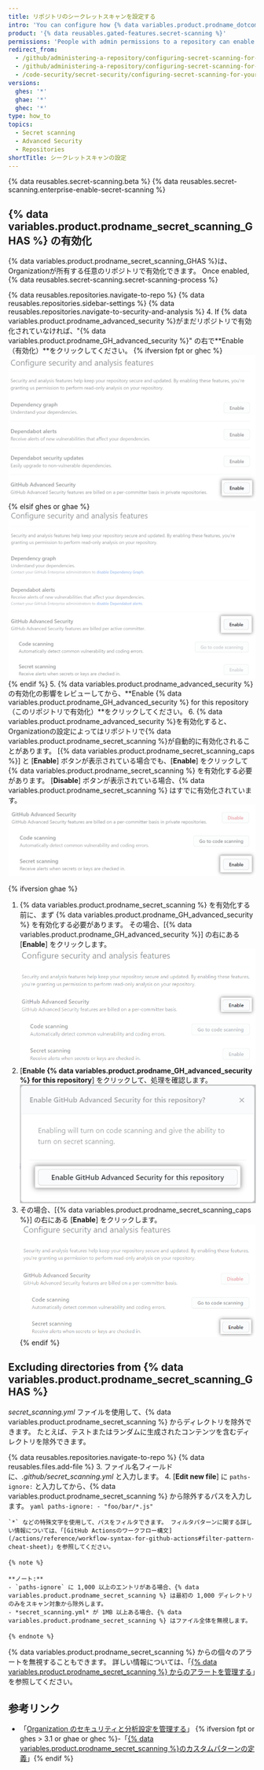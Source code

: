 ```yaml
---
title: リポジトリのシークレットスキャンを設定する
intro: 'You can configure how {% data variables.product.prodname_dotcom %} scans your repositories for secrets that match advanced security patterns.'
product: '{% data reusables.gated-features.secret-scanning %}'
permissions: 'People with admin permissions to a repository can enable {% data variables.product.prodname_secret_scanning_GHAS %} for the repository.'
redirect_from:
  - /github/administering-a-repository/configuring-secret-scanning-for-private-repositories
  - /github/administering-a-repository/configuring-secret-scanning-for-your-repositories
  - /code-security/secret-security/configuring-secret-scanning-for-your-repositories
versions:
  ghes: '*'
  ghae: '*'
  ghec: '*'
type: how_to
topics:
  - Secret scanning
  - Advanced Security
  - Repositories
shortTitle: シークレットスキャンの設定
---
```


{% data reusables.secret-scanning.beta %}
{% data reusables.secret-scanning.enterprise-enable-secret-scanning %}

## {% data variables.product.prodname_secret_scanning_GHAS %} の有効化

{% data variables.product.prodname_secret_scanning_GHAS %}は、Organizationが所有する任意のリポジトリで有効化できます。 Once enabled, {% data reusables.secret-scanning.secret-scanning-process %}

{% data reusables.repositories.navigate-to-repo %}
{% data reusables.repositories.sidebar-settings %}
{% data reusables.repositories.navigate-to-security-and-analysis %}
4. If {% data variables.product.prodname_advanced_security %}がまだリポジトリで有効化されていなければ、"{% data variables.product.prodname_GH_advanced_security %}" の右で**Enable（有効化）**をクリックしてください。
   {% ifversion fpt or ghec %}![リポジトリに対して {% data variables.product.prodname_GH_advanced_security %} を有効化する](/assets/images/help/repository/enable-ghas-dotcom.png)
   {% elsif ghes or ghae %}![Enable {% data variables.product.prodname_GH_advanced_security %} for your repository](/assets/images/enterprise/3.1/help/repository/enable-ghas.png){% endif %}
5. {% data variables.product.prodname_advanced_security %}の有効化の影響をレビューしてから、**Enable {% data variables.product.prodname_GH_advanced_security %} for this repository（このリポジトリで有効化）**をクリックしてください。
6. {% data variables.product.prodname_advanced_security %}を有効化すると、Organizationの設定によってはリポジトリで{% data variables.product.prodname_secret_scanning %}が自動的に有効化されることがあります。 [{% data variables.product.prodname_secret_scanning_caps %}] と [**Enable**] ボタンが表示されている場合でも、[**Enable**] をクリックして {% data variables.product.prodname_secret_scanning %} を有効化する必要があります。 [**Disable**] ボタンが表示されている場合、{% data variables.product.prodname_secret_scanning %} はすでに有効化されています。 ![リポジトリに対して {% data variables.product.prodname_secret_scanning %} を有効化する](/assets/images/help/repository/enable-secret-scanning-dotcom.png)

{% ifversion ghae %}
1. {% data variables.product.prodname_secret_scanning %} を有効化する前に、まず {% data variables.product.prodname_GH_advanced_security %} を有効化する必要があります。 その場合、[{% data variables.product.prodname_GH_advanced_security %}] の右にある [**Enable**] をクリックします。 ![リポジトリに対して {% data variables.product.prodname_GH_advanced_security %} を有効化する](/assets/images/enterprise/github-ae/repository/enable-ghas-ghae.png)
2. [**Enable {% data variables.product.prodname_GH_advanced_security %} for this repository**] をクリックして、処理を確認します。 ![リポジトリに対する {% data variables.product.prodname_GH_advanced_security %} の有効化を確認する](/assets/images/enterprise/github-ae/repository/enable-ghas-confirmation-ghae.png)
3. その場合、[{% data variables.product.prodname_secret_scanning_caps %}] の右にある [**Enable**] をクリックします。 ![リポジトリに対して {% data variables.product.prodname_secret_scanning %} を有効化する](/assets/images/enterprise/github-ae/repository/enable-secret-scanning-ghae.png)
{% endif %}

## Excluding directories from {% data variables.product.prodname_secret_scanning_GHAS %}

*secret_scanning.yml* ファイルを使用して、{% data variables.product.prodname_secret_scanning %} からディレクトリを除外できます。 たとえば、テストまたはランダムに生成されたコンテンツを含むディレクトリを除外できます。

{% data reusables.repositories.navigate-to-repo %}
{% data reusables.files.add-file %}
3. ファイル名フィールドに、*.github/secret_scanning.yml* と入力します。
4. [**Edit new file**] に `paths-ignore:` と入力してから、{% data variables.product.prodname_secret_scanning %} から除外するパスを入力します。
    ``` yaml
    paths-ignore:
      - "foo/bar/*.js"
    ```

    `*` などの特殊文字を使用して、パスをフィルタできます。 フィルタパターンに関する詳しい情報については、「[GitHub Actionsのワークフロー構文](/actions/reference/workflow-syntax-for-github-actions#filter-pattern-cheat-sheet)」を参照してください。

    {% note %}

    **ノート:**
    - `paths-ignore` に 1,000 以上のエントリがある場合、{% data variables.product.prodname_secret_scanning %} は最初の 1,000 ディレクトリのみをスキャン対象から除外します。
    - *secret_scanning.yml* が 1MB 以上ある場合、{% data variables.product.prodname_secret_scanning %} はファイル全体を無視します。

    {% endnote %}

{% data variables.product.prodname_secret_scanning %} からの個々のアラートを無視することもできます。 詳しい情報については、「[{% data variables.product.prodname_secret_scanning %} からのアラートを管理する](/github/administering-a-repository/managing-alerts-from-secret-scanning#managing-secret-scanning-alerts)」を参照してください。

## 参考リンク

- 「[Organization のセキュリティと分析設定を管理する](/organizations/keeping-your-organization-secure/managing-security-and-analysis-settings-for-your-organization)」
{% ifversion fpt or ghes > 3.1 or ghae or ghec %}-「[{% data variables.product.prodname_secret_scanning %}のカスタムパターンの定義](/code-security/secret-security/defining-custom-patterns-for-secret-scanning)」{% endif %}
